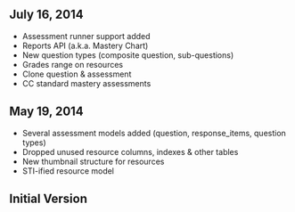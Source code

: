 ## July 16, 2014
* Assessment runner support added
* Reports API (a.k.a. Mastery Chart)
* New question types (composite question, sub-questions)
* Grades range on resources
* Clone question & assessment
* CC standard mastery assessments

## May 19, 2014
* Several assessment models added (question, response_items, question types)
* Dropped unused resource columns, indexes & other tables
* New thumbnail structure for resources
* STI-ified resource model

## Initial Version
